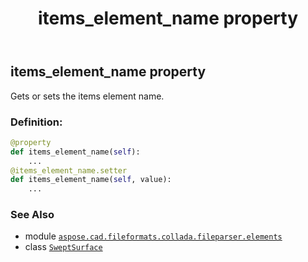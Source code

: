 ﻿---
title: items_element_name property
second_title: Aspose.CAD for Python via .NET API References
description: 
type: docs
weight: 60
url: /python-net/aspose.cad.fileformats.collada.fileparser.elements/sweptsurface/items_element_name/
is_root: false
---

## items_element_name property


Gets or sets the items element name.
### Definition:
```python
@property
def items_element_name(self):
    ...
@items_element_name.setter
def items_element_name(self, value):
    ...
```

### See Also
* module [`aspose.cad.fileformats.collada.fileparser.elements`](../../)
* class [`SweptSurface`](/cad/python-net/aspose.cad.fileformats.collada.fileparser.elements/sweptsurface)
